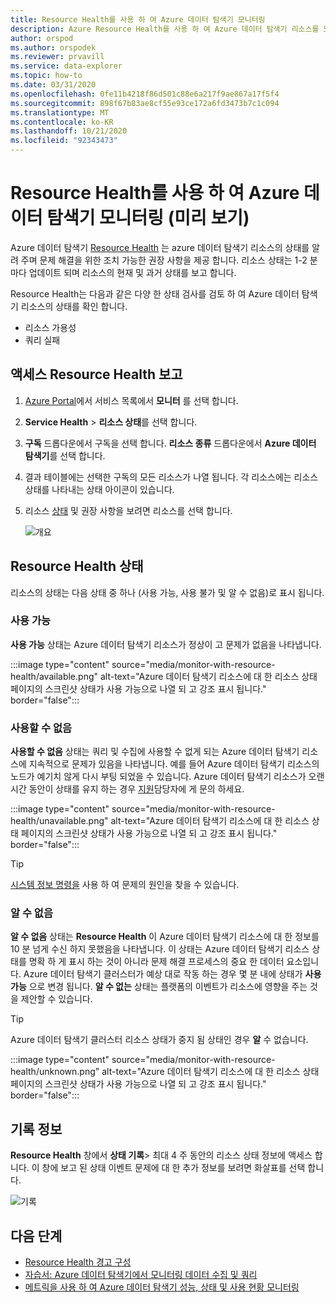 ```yaml
---
title: Resource Health를 사용 하 여 Azure 데이터 탐색기 모니터링
description: Azure Resource Health를 사용 하 여 Azure 데이터 탐색기 리소스를 모니터링 합니다.
author: orspod
ms.author: orspodek
ms.reviewer: prvavill
ms.service: data-explorer
ms.topic: how-to
ms.date: 03/31/2020
ms.openlocfilehash: 0fe11b4218f86d501c88e6a217f9ae867a17f5f4
ms.sourcegitcommit: 898f67b83ae8cf55e93ce172a6fd3473b7c1c094
ms.translationtype: MT
ms.contentlocale: ko-KR
ms.lasthandoff: 10/21/2020
ms.locfileid: "92343473"
---
```

# <a name="monitor-azure-data-explorer-using-resource-health-preview"></a>Resource Health를 사용 하 여 Azure 데이터 탐색기 모니터링 (미리 보기)

Azure 데이터 탐색기 [Resource Health](/azure/service-health/resource-health-overview) 는 azure 데이터 탐색기 리소스의 상태를 알려 주며 문제 해결을 위한 조치 가능한 권장 사항을 제공 합니다. 리소스 상태는 1-2 분 마다 업데이트 되며 리소스의 현재 및 과거 상태를 보고 합니다. 

Resource Health는 다음과 같은 다양 한 상태 검사를 검토 하 여 Azure 데이터 탐색기 리소스의 상태를 확인 합니다.
* 리소스 가용성
* 쿼리 실패

## <a name="access-resource-health-reporting"></a>액세스 Resource Health 보고

1. [Azure Portal](https://portal.azure.com/)에서 서비스 목록에서 **모니터** 를 선택 합니다.
1. **Service Health**  >  **리소스 상태**를 선택 합니다.
1. **구독** 드롭다운에서 구독을 선택 합니다. **리소스 종류** 드롭다운에서 **Azure 데이터 탐색기**를 선택 합니다.
1. 결과 테이블에는 선택한 구독의 모든 리소스가 나열 됩니다. 각 리소스에는 리소스 상태를 나타내는 상태 아이콘이 있습니다.
1. 리소스 [상태](#resource-health-status) 및 권장 사항을 보려면 리소스를 선택 합니다.

    ![개요](media/monitor-with-resource-health/resource-health-overview.png)

## <a name="resource-health-status"></a>Resource Health 상태

리소스의 상태는 다음 상태 중 하나 (사용 가능, 사용 불가 및 알 수 없음)로 표시 됩니다.

### <a name="available"></a>사용 가능

**사용 가능** 상태는 Azure 데이터 탐색기 리소스가 정상이 고 문제가 없음을 나타냅니다.

:::image type="content" source="media/monitor-with-resource-health/available.png" alt-text="Azure 데이터 탐색기 리소스에 대 한 리소스 상태 페이지의 스크린샷 상태가 사용 가능으로 나열 되 고 강조 표시 됩니다." border="false":::

### <a name="unavailable"></a>사용할 수 없음

**사용할 수 없음** 상태는 쿼리 및 수집에 사용할 수 없게 되는 Azure 데이터 탐색기 리소스에 지속적으로 문제가 있음을 나타냅니다. 예를 들어 Azure 데이터 탐색기 리소스의 노드가 예기치 않게 다시 부팅 되었을 수 있습니다. Azure 데이터 탐색기 리소스가 오랜 시간 동안이 상태를 유지 하는 경우 [지원]()담당자에 게 문의 하세요.

:::image type="content" source="media/monitor-with-resource-health/unavailable.png" alt-text="Azure 데이터 탐색기 리소스에 대 한 리소스 상태 페이지의 스크린샷 상태가 사용 가능으로 나열 되 고 강조 표시 됩니다." border="false":::

> [!TIP]
> [시스템 정보 명령을](kusto/management/systeminfo.md) 사용 하 여 문제의 원인을 찾을 수 있습니다.

### <a name="unknown"></a>알 수 없음

**알 수 없음** 상태는 **Resource Health** 이 Azure 데이터 탐색기 리소스에 대 한 정보를 10 분 넘게 수신 하지 못했음을 나타냅니다. 이 상태는 Azure 데이터 탐색기 리소스 상태를 명확 하 게 표시 하는 것이 아니라 문제 해결 프로세스의 중요 한 데이터 요소입니다. Azure 데이터 탐색기 클러스터가 예상 대로 작동 하는 경우 몇 분 내에 상태가 **사용 가능** 으로 변경 됩니다. **알 수 없는** 상태는 플랫폼의 이벤트가 리소스에 영향을 주는 것을 제안할 수 있습니다. 

> [!TIP]
> Azure 데이터 탐색기 클러스터 리소스 상태가 중지 됨 상태인 경우 **알** 수 없습니다.

:::image type="content" source="media/monitor-with-resource-health/unknown.png" alt-text="Azure 데이터 탐색기 리소스에 대 한 리소스 상태 페이지의 스크린샷 상태가 사용 가능으로 나열 되 고 강조 표시 됩니다." border="false":::

## <a name="historical-information"></a>기록 정보

**Resource Health** 창에서 **상태 기록**> 최대 4 주 동안의 리소스 상태 정보에 액세스 합니다. 이 창에 보고 된 상태 이벤트 문제에 대 한 추가 정보를 보려면 화살표를 선택 합니다. 

![기록](media/monitor-with-resource-health/healthhistory.png)

## <a name="next-steps"></a>다음 단계

* [Resource Health 경고 구성](/azure/service-health/resource-health-alert-arm-template-guide)
* [자습서: Azure 데이터 탐색기에서 모니터링 데이터 수집 및 쿼리](ingest-data-no-code.md)
* [메트릭을 사용 하 여 Azure 데이터 탐색기 성능, 상태 및 사용 현황 모니터링](using-metrics.md)